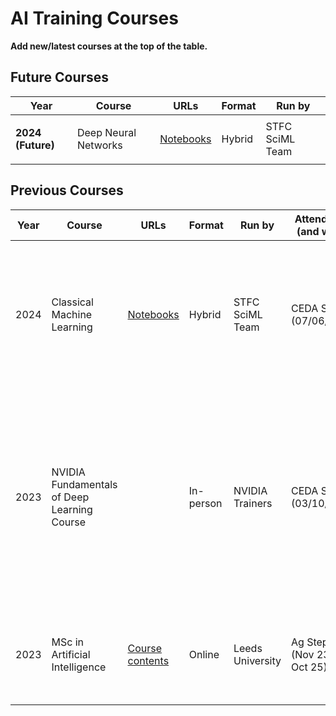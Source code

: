 # AI Training Courses

**Add new/latest courses at the top of the table.**

## Future Courses

| Year | Course | URLs | Format | Run by |
|------|--------|------|--------|--------|
|   |   |   |   |   |
| **2024 (Future)** | Deep Neural Networks | [Notebooks](https://github.com/stfc-sciml/sciml-workshop/tree/master/course_3.0/DNN) | Hybrid | STFC SciML Team |
|   |   |   |   |   |

## Previous Courses

| Year | Course | URLs | Format | Run by | Attended by (and when) | Contents | Comments |
|------|--------|------|--------|--------|------------------------|----------|----------|
|   |   |   |   |   |   |   |   |
| 2024 | Classical Machine Learning | [Notebooks](https://github.com/stfc-sciml/sciml-workshop/tree/master/course_3.0/CLASSICAL) | Hybrid | STFC SciML Team | CEDA Staff (07/06/2024) | Intro to Supervised and Unsupervised ML; Including Decision Trees and Clustering; Slides and Jupyter Notebooks. | | 
|   |   |   |   |   |   |   |   |
| 2023 | NVIDIA Fundamentals of Deep Learning Course |  | In-person | NVIDIA Trainers | CEDA Staff (03/10/2023) | Fundamentals of Deep Learning: How NNs train; Convolutional NNs and Images ; Data Augmentation and Deployment; Pre-trained Models and Transfer Learning; Advanced Architectures. | Useful overview, went quite fast but provided slides and notebooks for review. | 
|   |   |   |   |   |   |   |   |
| 2023 | MSc in Artificial Intelligence | [Course contents](https://courses.leeds.ac.uk/d995/artificial-intelligence-msc#content) | Online | Leeds University | Ag Stephens (Nov 23 - Oct 25) | High-level view of AI. Covers foundations and includes a whole lot of maths. | | 
|   |   |   |   |   |   |   |   |
